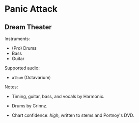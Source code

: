 # Panic Attack

## Dream Theater

Instruments:

  * (Pro) Drums
  * Bass
  * Guitar

Supported audio:

  * `album` (Octavarium)

Notes:

  * Timing, guitar, bass, and vocals by Harmonix.

  * Drums by Grinnz.

  * Chart confidence: *high*, written to stems and Portnoy's DVD.

